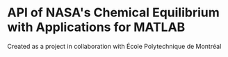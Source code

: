 <h1>API of NASA's Chemical Equilibrium with Applications for MATLAB</h1>

Created as a project in collaboration with École Polytechnique de Montréal